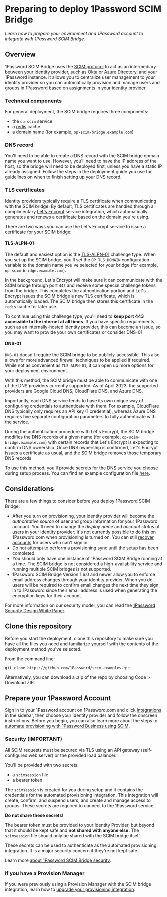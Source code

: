 # Preparing to deploy 1Password SCIM Bridge

*Learn how to prepare your environment and 1Password account to integrate with 1Password SCIM Bridge.*

## Overview

1Password SCIM Bridge uses the [SCIM protocol](http://www.simplecloud.info/) to act as an intermediary between your identity provider, such as Okta or Azure Directory, and your 1Password instance. It allows you to centralize user management to your identity provider so you can automatically provision and manage users and groups in 1Password based on assignments in your identity provider.

### Technical components

For general deployment, the SCIM bridge requires three components:

* the `op-scim` service
* a [redis](https://redis.io/) cache
* a domain name (for example, `op-scim-bridge.example.com`)

### DNS record

You'll need to be able to create a DNS record with the SCIM bridge domain name you want to use. However, you'll need to have the IP address of the host, so the bridge will need to be deployed first, unless you have a static IP already assigned. Follow the steps in the deployment guide you use for guidelines on when to finish setting up your DNS record.

### TLS certificates

Identity providers typically require a TLS certificate when communicating with the SCIM bridge. By default, TLS certificates are handled through a complimentary [Let's Encrypt](https://letsencrypt.org/) service integration, which automatically generates and renews a certificate based on the domain you're using.

There are two ways you can use the Let's Encrypt service to issue a certificate for your SCIM bridge:

#### TLS-ALPN-01

The default and easiest option is the [TLS-ALPN-01](https://letsencrypt.org/docs/challenge-types/#tls-alpn-01) challenge type. When you set up the SCIM bridge, you'll set the `OP_TLS_DOMAIN` configuration variable to the domain name you've selected for your bridge (for example, `op-scim-bridge.example.com`).

In the background, Let's Encrypt will make sure it can communicate with the SCIM bridge through port `443`  and receive some special challenge tokens from the bridge. This completes the authentication portion and Let's Encrypt issues the SCIM bridge a new TLS certificate, which is automatically loaded. The SCIM bridge then stores this certificate in the `redis` cache for later use.

To continue using this challenge type, you'll need to **keep port 443 accessible to the internet at all times**. If you have specific requirements, such as an internally-hosted identity provider, this can become an issue, so you may want to provide your own certificates or consider DNS-01.

#### DNS-01

`DNS-01` doesn't require the SCIM bridge to be publicly-accessible. This also allows for more advanced firewall techniques to be applied if required. While not as convenient as `TLS-ALPN-01`, it can open up more options for your deployment environment.

With this method, the SCIM bridge must be able to communicate with one of the DNS providers currently supported. As of April 2023, the supported providers are Google Cloud DNS, CloudFlare DNS, and Azure DNS.

Importantly, each DNS service tends to have its own unique way of configuring credentials to authenticate with them. For example, CloudFlare DNS typically only requires an API key (1 credential), whereas Azure DNS requires five separate configuration parameters to fully authenticate with the service.

During the authentication procedure with Let's Encrypt, the SCIM bridge modifies the DNS records of a given name (for example, `op-scim-bridge.example.com`) with certain records that Let's Encrypt is expecting to confirm DNS ownership. Once DNS ownership is confirmed, Let's Encrypt issues a certificate as usual, and the SCIM bridge removes those temporary DNS records.

To use this method, you'll provide secrets for the DNS service you choose during setup process. You can find an example configuration file [here](./dns01.example.json).

## Considerations

There are a few things to consider before you deploy 1Password SCIM Bridge:

* After you turn on provisioning, your identity provider will  become the _authoritative source_ of user and group information for your 1Password account. You'll need to change the _display name_ and _account status_ of users in your identity provider; it's not currently possible to do this on 1Password.com when provisioning is turned on. You can still [recover accounts](https://support.1password.com/recovery/) for users who can't sign in.
* Do not attempt to perform a provisioning sync until the setup has been completed.
* You should only have one instance of 1Password SCIM Bridge running at a time. The SCIM bridge is not considered a high-availability service and running multiple SCIM bridges is not supported.
* 1Password SCIM Bridge Version 1.6.0 and newer allow you to enforce email address changes through your identity provider. When you do, users will be required to confirm email changes the next time they sign in to 1Password since their email address is used when generating the encryption keys for their account.

For more information on our security model, you can read the [1Password Security Design White Paper](https://1passwordstatic.com/files/security/1password-white-paper.pdf).

## Clone this repository

Before you start the deployment, clone this repository to make sure you have all the files you need and familiarize yourself with the contents of the deployment method you've selected.

From the command line:

```
git clone https://github.com/1Password/scim-examples.git
```

Alternatively, you can download a .zip of the repo by choosing Code > Download ZIP.

## Prepare your 1Password Account

Sign in to your 1Password account on 1Password.com and click [Integrations](https://start.1password.com/integrations/directory/) in the sidebar, then choose your identity provider and follow the onscreen instructions. Before you begin, you can also learn more about the steps to [automate provisioning with 1Password Business using SCIM](https://support.1password.com/scim/).

### Security (IMPORTANT)

All SCIM requests must be secured via TLS using an API gateway (self-configured web server) or the provided load balancer.

You'll be provided with two secrets:

* a `scimsession` file
* a bearer token

The `scimsession` is created for you during setup and it contains the credentials for the automated provisioning integration. This integration will create, confirm, and suspend users, and create and manage access to groups. These secrets are required to connect to the 1Password service.

**Do not share these secrets!**

The bearer token must be provided to your Identity Provider, but beyond that it should be kept safe and **not shared with anyone else.** The `scimsession` file should only be shared with the SCIM bridge itself.

These secrets can be used to authenticate as the automated provisioning integration. It is a major security concern if they're not kept safe.

Learn more [about 1Password SCIM Bridge security](https://support.1password.com/scim-security/).

### If you have a Provision Manager

If you were previously using a Provision Manager with the SCIM bridge integration, learn how to [upgrade your provisioning integration](https://support.1password.com/cs/upgrade-provisioning-integration/).

